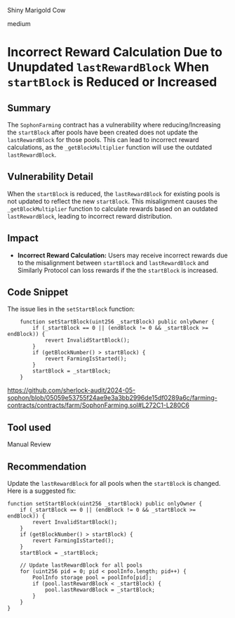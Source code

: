 Shiny Marigold Cow

medium

# Incorrect Reward Calculation Due to Unupdated `lastRewardBlock` When `startBlock` is Reduced or Increased

## Summary
The `SophonFarming` contract has a vulnerability where reducing/Increasing the `startBlock` after pools have been created does not update the `lastRewardBlock` for those pools. This can lead to incorrect reward calculations, as the `_getBlockMultiplier` function will use the outdated `lastRewardBlock`.

## Vulnerability Detail
When the `startBlock` is reduced, the `lastRewardBlock` for existing pools is not updated to reflect the new `startBlock`. This misalignment causes the `_getBlockMultiplier` function to calculate rewards based on an outdated `lastRewardBlock`, leading to incorrect reward distribution.

## Impact
- **Incorrect Reward Calculation:** Users may receive incorrect rewards due to the misalignment between `startBlock` and `lastRewardBlock` and Similarly Protocol can loss rewards if the the `startBlock` is increased.

## Code Snippet
The issue lies in the `setStartBlock` function:
```solidity
    function setStartBlock(uint256 _startBlock) public onlyOwner {
        if (_startBlock == 0 || (endBlock != 0 && _startBlock >= endBlock)) {
            revert InvalidStartBlock();
        }
        if (getBlockNumber() > startBlock) {
            revert FarmingIsStarted();
        }
        startBlock = _startBlock;
    }
```
https://github.com/sherlock-audit/2024-05-sophon/blob/05059e53755f24ae9e3a3bb2996de15df0289a6c/farming-contracts/contracts/farm/SophonFarming.sol#L272C1-L280C6

## Tool used

Manual Review

## Recommendation

Update the `lastRewardBlock` for all pools when the `startBlock` is changed. 
Here is a suggested fix:

```solidity
function setStartBlock(uint256 _startBlock) public onlyOwner {
    if (_startBlock == 0 || (endBlock != 0 && _startBlock >= endBlock)) {
        revert InvalidStartBlock();
    }
    if (getBlockNumber() > startBlock) {
        revert FarmingIsStarted();
    }
    startBlock = _startBlock;

    // Update lastRewardBlock for all pools
    for (uint256 pid = 0; pid < poolInfo.length; pid++) {
        PoolInfo storage pool = poolInfo[pid];
        if (pool.lastRewardBlock < _startBlock) {
            pool.lastRewardBlock = _startBlock;
        }
    }
}
```
